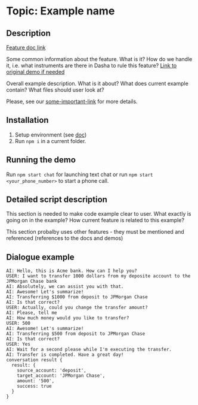 # Topic: Example name

## Description

[Feature doc link](https://docs.dasha.ai/en-us/default/current-feature-doc)

Some common information about the feature. What is it? How do we handle it, i.e. what instruments are there in Dasha to rule this feature? [Link to original demo if needed](https://some.demo.com)

Overall example description. What is it about? What does current example contain? What files should user look at?

Please, see our [some-important-link](https://docs.dasha.ai/en-us/default/current-feature-doc) for more details. 

## Installation

1. Setup environment (see [doc](https://docs.dasha.ai/en-us/default/setup-enviroment/))
1. Run `npm i` in a current folder.

## Running the demo

Run `npm start chat` for launching text chat or run `npm start <your_phone_number>` to start a phone call.


## Detailed script description

This section is needed to make code example clear to user. What exactly is going on in the example? How current feature is related to this example?

This section probalby uses other features - they must be mentioned and referenced (references to the docs and demos)

## Dialogue example

```
AI: Hello, this is Acme bank. How can I help you?
USER: I want to transfer 1000 dollars from my deposite account to the JPMorgan Chase bank
AI: Absolutely, we can assist you with that.
AI: Awesome! Let's summarize!
AI: Transferring $1000 from deposit to JPMorgan Chase
AI: Is that correct?
USER: Actually, could you change the transfer amount?
AI: Please, tell me
AI: How much money would you like to transfer?
USER: 500
AI: Awesome! Let's summarize!
AI: Transferring $500 from deposit to JPMorgan Chase
AI: Is that correct?
USER: Yes
AI: Wait for a second please while I'm executing the transfer.
AI: Transfer is completed. Have a great day!
conversation result {
  result: {
    source_account: 'deposit',
    target_account: 'JPMorgan Chase',
    amount: '500',
    success: true
  }
}
```
